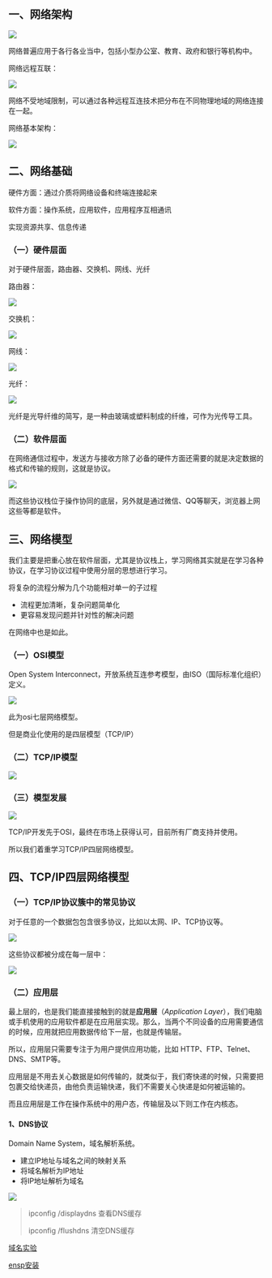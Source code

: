 ## 一、网络架构

![](images/QQ截图20230505081025.png)

网络普遍应用于各行各业当中，包括小型办公室、教育、政府和银行等机构中。

网络远程互联：

![](images/QQ截图20230505081300.png)

网络不受地域限制，可以通过各种远程互连技术把分布在不同物理地域的网络连接在一起。

网络基本架构：

![](images/QQ截图20230505082759.png)

## 二、网络基础

硬件方面：通过介质将网络设备和终端连接起来

软件方面：操作系统，应用软件，应用程序互相通讯

实现资源共享、信息传递

### （一）硬件层面

对于硬件层面，路由器、交换机、网线、光纤

路由器：

![](images/router.jpeg)

交换机：

![](images/switch.webp)

网线：

![](images/wx.webp)

光纤：

![](images/gx.webp)

光纤是光导纤维的简写，是一种由玻璃或塑料制成的纤维，可作为光传导工具。

### （二）软件层面

在网络通信过程中，发送方与接收方除了必备的硬件方面还需要的就是决定数据的格式和传输的规则，这就是协议。

![](images/QQ截图20230505084309.png)

而这些协议栈位于操作协同的底层，另外就是通过微信、QQ等聊天，浏览器上网这些等都是软件。

## 三、网络模型

我们主要是把重心放在软件层面，尤其是协议栈上，学习网络其实就是在学习各种协议，在学习协议过程中使用分层的思想进行学习。

将复杂的流程分解为几个功能相对单一的子过程

- 流程更加清晰，复杂问题简单化
- 更容易发现问题并针对性的解决问题

在网络中也是如此。

### （一）OSI模型

Open System Interconnect，开放系统互连参考模型，由ISO（国际标准化组织）定义。

![](images/QQ截图20230505085340.png)

此为osi七层网络模型。

但是商业化使用的是四层模型（TCP/IP）

### （二）TCP/IP模型

![](images/QQ截图20230505085633.png)

### （三）模型发展

![](images/QQ截图20230505085808.png)

TCP/IP开发先于OSI，最终在市场上获得认可，目前所有厂商支持并使用。

所以我们着重学习TCP/IP四层网络模型。

## 四、TCP/IP四层网络模型

### （一）TCP/IP协议簇中的常见协议

对于任意的一个数据包包含很多协议，比如以太网、IP、TCP协议等。

![](images/QQ截图20230505090629.png)

这些协议都被分成在每一层中：

![](images/QQ截图20230505090835.png)

### （二）应用层

最上层的，也是我们能直接接触到的就是**应用层**（*Application Layer*），我们电脑或手机使用的应用软件都是在应用层实现。那么，当两个不同设备的应用需要通信的时候，应用就把应用数据传给下一层，也就是传输层。

所以，应用层只需要专注于为用户提供应用功能，比如 HTTP、FTP、Telnet、DNS、SMTP等。

应用层是不用去关心数据是如何传输的，就类似于，我们寄快递的时候，只需要把包裹交给快递员，由他负责运输快递，我们不需要关心快递是如何被运输的。

而且应用层是工作在操作系统中的用户态，传输层及以下则工作在内核态。

#### 1、DNS协议

Domain Name System，域名解析系统。

- 建立IP地址与域名之间的映射关系
- 将域名解析为IP地址
- 将IP地址解析为域名

![](images/QQ截图20230505093740.png)

>ipconfig /displaydns   查看DNS缓存
>
>ipconfig /flushdns      清空DNS缓存

[域名实验](https://www.cnblogs.com/shenjianping/p/16801296.html)

[ensp安装](https://blog.csdn.net/ll945608651/article/details/128813014)